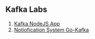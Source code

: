 ## Kafka Labs

1. [Kafka NodeJS App](https://github.com/poridhiEng/poridhi-labs/tree/main/Poridhi%20Labs/Kafka%20Labs/Kafka%20NodeJS%20App)
2. [Notiofication System Go-Kafka](https://github.com/poridhiEng/poridhi-labs/tree/main/Poridhi%20Labs/Kafka%20Labs/Notification%20System%20Go-Kafka)